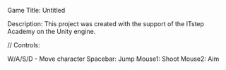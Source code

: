 Game Title: Untitled

Description: This project was created with the support of the ITstep Academy on the Unity engine.

// Controls: 

W/A/S/D - Move character
Spacebar: Jump
Mouse1: Shoot
Mouse2: Aim

